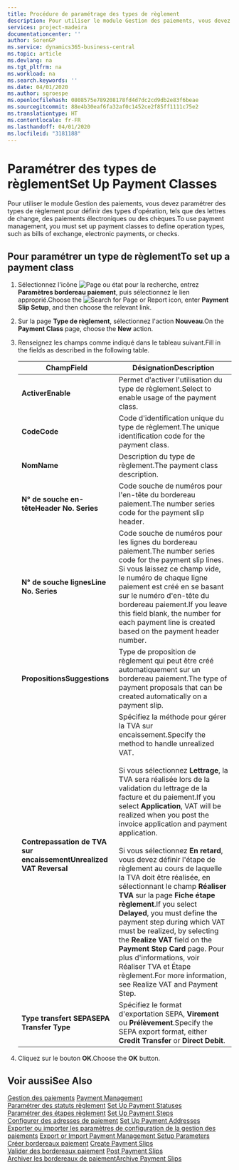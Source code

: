```yaml
---
title: Procédure de paramétrage des types de règlement
description: Pour utiliser le module Gestion des paiements, vous devez paramétrer des types de règlement pour définir des types d'opération, tels que des lettres de change, des paiements électroniques ou des chèques.
services: project-madeira
documentationcenter: ''
author: SorenGP
ms.service: dynamics365-business-central
ms.topic: article
ms.devlang: na
ms.tgt_pltfrm: na
ms.workload: na
ms.search.keywords: ''
ms.date: 04/01/2020
ms.author: sgroespe
ms.openlocfilehash: 0808575e789208178fd4d7dc2cd9db2e83f6beae
ms.sourcegitcommit: 88e4b30eaf6fa32af0c1452ce2f85ff1111c75e2
ms.translationtype: HT
ms.contentlocale: fr-FR
ms.lasthandoff: 04/01/2020
ms.locfileid: "3181188"
---
```

# <a name="set-up-payment-classes"></a><span data-ttu-id="b02a4-103">Paramétrer des types de règlement</span><span class="sxs-lookup"><span data-stu-id="b02a4-103">Set Up Payment Classes</span></span>
<span data-ttu-id="b02a4-104">Pour utiliser le module Gestion des paiements, vous devez paramétrer des types de règlement pour définir des types d'opération, tels que des lettres de change, des paiements électroniques ou des chèques.</span><span class="sxs-lookup"><span data-stu-id="b02a4-104">To use payment management, you must set up payment classes to define operation types, such as bills of exchange, electronic payments, or checks.</span></span>  

## <a name="to-set-up-a-payment-class"></a><span data-ttu-id="b02a4-105">Pour paramétrer un type de règlement</span><span class="sxs-lookup"><span data-stu-id="b02a4-105">To set up a payment class</span></span>  

1.  <span data-ttu-id="b02a4-106">Sélectionnez l'icône ![Page ou état pour la recherche](../../media/ui-search/search_small.png "Icône Page ou état pour la recherche"), entrez **Paramètres bordereau paiement**, puis sélectionnez le lien approprié.</span><span class="sxs-lookup"><span data-stu-id="b02a4-106">Choose the ![Search for Page or Report](../../media/ui-search/search_small.png "Search for Page or Report icon") icon, enter **Payment Slip Setup**, and then choose the relevant link.</span></span>  
2.  <span data-ttu-id="b02a4-107">Sur la page **Type de règlement**, sélectionnez l'action **Nouveau**.</span><span class="sxs-lookup"><span data-stu-id="b02a4-107">On the **Payment Class** page, choose the **New** action.</span></span>  
3.  <span data-ttu-id="b02a4-108">Renseignez les champs comme indiqué dans le tableau suivant.</span><span class="sxs-lookup"><span data-stu-id="b02a4-108">Fill in the fields as described in the following table.</span></span>  

    |<span data-ttu-id="b02a4-109">Champ</span><span class="sxs-lookup"><span data-stu-id="b02a4-109">Field</span></span>|<span data-ttu-id="b02a4-110">Désignation</span><span class="sxs-lookup"><span data-stu-id="b02a4-110">Description</span></span>|  
    |---------------------------------|---------------------------------------|  
    |<span data-ttu-id="b02a4-111">**Activer**</span><span class="sxs-lookup"><span data-stu-id="b02a4-111">**Enable**</span></span>|<span data-ttu-id="b02a4-112">Permet d'activer l'utilisation du type de règlement.</span><span class="sxs-lookup"><span data-stu-id="b02a4-112">Select to enable usage of the payment class.</span></span>|  
    |<span data-ttu-id="b02a4-113">**Code**</span><span class="sxs-lookup"><span data-stu-id="b02a4-113">**Code**</span></span>|<span data-ttu-id="b02a4-114">Code d'identification unique du type de règlement.</span><span class="sxs-lookup"><span data-stu-id="b02a4-114">The unique identification code for the payment class.</span></span>|  
    |<span data-ttu-id="b02a4-115">**Nom**</span><span class="sxs-lookup"><span data-stu-id="b02a4-115">**Name**</span></span>|<span data-ttu-id="b02a4-116">Description du type de règlement.</span><span class="sxs-lookup"><span data-stu-id="b02a4-116">The payment class description.</span></span>|  
    |<span data-ttu-id="b02a4-117">**N° de souche en-tête**</span><span class="sxs-lookup"><span data-stu-id="b02a4-117">**Header No. Series**</span></span>|<span data-ttu-id="b02a4-118">Code souche de numéros pour l'en-tête du bordereau paiement.</span><span class="sxs-lookup"><span data-stu-id="b02a4-118">The number series code for the payment slip header.</span></span>|  
    |<span data-ttu-id="b02a4-119">**N° de souche lignes**</span><span class="sxs-lookup"><span data-stu-id="b02a4-119">**Line No. Series**</span></span>|<span data-ttu-id="b02a4-120">Code souche de numéros pour les lignes du bordereau paiement.</span><span class="sxs-lookup"><span data-stu-id="b02a4-120">The number series code for the payment slip lines.</span></span> <span data-ttu-id="b02a4-121">Si vous laissez ce champ vide, le numéro de chaque ligne paiement est créé en se basant sur le numéro d'en-tête du bordereau paiement.</span><span class="sxs-lookup"><span data-stu-id="b02a4-121">If you leave this field blank, the number for each payment line is created based on the payment header number.</span></span>|  
    |<span data-ttu-id="b02a4-122">**Propositions**</span><span class="sxs-lookup"><span data-stu-id="b02a4-122">**Suggestions**</span></span>|<span data-ttu-id="b02a4-123">Type de proposition de règlement qui peut être créé automatiquement sur un bordereau paiement.</span><span class="sxs-lookup"><span data-stu-id="b02a4-123">The type of payment proposals that can be created automatically on a payment slip.</span></span>|  
    |<span data-ttu-id="b02a4-124">**Contrepassation de TVA sur encaissement**</span><span class="sxs-lookup"><span data-stu-id="b02a4-124">**Unrealized VAT Reversal**</span></span>|<span data-ttu-id="b02a4-125">Spécifiez la méthode pour gérer la TVA sur encaissement.</span><span class="sxs-lookup"><span data-stu-id="b02a4-125">Specify the method to handle unrealized VAT.</span></span><br /><br /> <span data-ttu-id="b02a4-126">Si vous sélectionnez **Lettrage**, la TVA sera réalisée lors de la validation du lettrage de la facture et du paiement.</span><span class="sxs-lookup"><span data-stu-id="b02a4-126">If you select **Application**, VAT will be realized when you post the invoice application and payment application.</span></span><br /><br /> <span data-ttu-id="b02a4-127">Si vous sélectionnez **En retard**, vous devez définir l'étape de règlement au cours de laquelle la TVA doit être réalisée, en sélectionnant le champ **Réaliser TVA** sur la page **Fiche étape règlement**.</span><span class="sxs-lookup"><span data-stu-id="b02a4-127">If you select **Delayed**, you must define the payment step during which VAT must be realized, by selecting the **Realize VAT** field on the **Payment Step Card** page.</span></span> <span data-ttu-id="b02a4-128">Pour plus d'informations, voir Réaliser TVA et Étape règlement.</span><span class="sxs-lookup"><span data-stu-id="b02a4-128">For more information, see Realize VAT and Payment Step.</span></span>|  
    |<span data-ttu-id="b02a4-129">**Type transfert SEPA**</span><span class="sxs-lookup"><span data-stu-id="b02a4-129">**SEPA Transfer Type**</span></span>|<span data-ttu-id="b02a4-130">Spécifiez le format d'exportation SEPA, **Virement** ou **Prélèvement**.</span><span class="sxs-lookup"><span data-stu-id="b02a4-130">Specify the SEPA export format, either **Credit Transfer** or **Direct Debit**.</span></span>|  

4.  <span data-ttu-id="b02a4-131">Cliquez sur le bouton **OK**.</span><span class="sxs-lookup"><span data-stu-id="b02a4-131">Choose the **OK** button.</span></span>  

## <a name="see-also"></a><span data-ttu-id="b02a4-132">Voir aussi</span><span class="sxs-lookup"><span data-stu-id="b02a4-132">See Also</span></span>  
 <span data-ttu-id="b02a4-133">[Gestion des paiements](payment-management.md) </span><span class="sxs-lookup"><span data-stu-id="b02a4-133">[Payment Management](payment-management.md) </span></span>  
 <span data-ttu-id="b02a4-134">[Paramétrer des statuts règlement](how-to-set-up-payment-statuses.md) </span><span class="sxs-lookup"><span data-stu-id="b02a4-134">[Set Up Payment Statuses](how-to-set-up-payment-statuses.md) </span></span>  
 <span data-ttu-id="b02a4-135">[Paramétrer des étapes règlement](how-to-set-up-payment-steps.md) </span><span class="sxs-lookup"><span data-stu-id="b02a4-135">[Set Up Payment Steps](how-to-set-up-payment-steps.md) </span></span>  
 <span data-ttu-id="b02a4-136">[Configurer des adresses de paiement](how-to-set-up-payment-addresses.md) </span><span class="sxs-lookup"><span data-stu-id="b02a4-136">[Set Up Payment Addresses](how-to-set-up-payment-addresses.md) </span></span>  
 <span data-ttu-id="b02a4-137">[Exporter ou importer les paramètres de configuration de la gestion des paiements](how-to-export-or-import-payment-management-setup-parameters.md) </span><span class="sxs-lookup"><span data-stu-id="b02a4-137">[Export or Import Payment Management Setup Parameters](how-to-export-or-import-payment-management-setup-parameters.md) </span></span>  
 <span data-ttu-id="b02a4-138">[Créer bordereaux paiement](how-to-create-payment-slips.md) </span><span class="sxs-lookup"><span data-stu-id="b02a4-138">[Create Payment Slips](how-to-create-payment-slips.md) </span></span>  
 <span data-ttu-id="b02a4-139">[Valider des bordereaux paiement](how-to-post-payment-slips.md) </span><span class="sxs-lookup"><span data-stu-id="b02a4-139">[Post Payment Slips](how-to-post-payment-slips.md) </span></span>  
 [<span data-ttu-id="b02a4-140">Archiver les bordereaux de paiement</span><span class="sxs-lookup"><span data-stu-id="b02a4-140">Archive Payment Slips</span></span>](how-to-archive-payment-slips.md)
